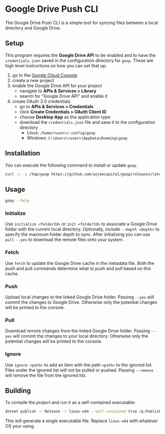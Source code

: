# Google Drive Push CLI

The Google Drive Push CLI is a simple tool for syncing files between a local directory and Google Drive.

## Setup

This program requires the **Google Drive API** to be enabled and to have the `credentials.json` saved in the configuration directory for `goop`. These are high level instructions on how you can set that up.

1. go to the [Google Cloud Console](https://console.cloud.google.com/)
2. create a new project
3. enable the Google Drive API for your project
   - navigate to **APIs & Services > Library**
   - search for "Google Drive API" and enable it
4. create OAuth 2.0 credentials
   - go to **APIs & Services > Credentials**
   - click **Create Credentials > OAuth Client ID**
   - choose **Desktop App** as the application type
   - download the `credentials.json` file and save it to the configuration directory
     - Linux: `/home/<user>/.config/goop`
     - Windows: `C:\Users\<user>\AppData\Roaming\goop`

## Installation

You can execute the following command to install or update `goop`.

```bash
curl -L -o /tmp/goop https://github.com/yojoecapital/goop/releases/latest/download/goop && chmod 755 /tmp/goop && sudo mv /tmp/goop /usr/local/bin/
```

## Usage

```bash
goop --help
```

### Initialize

Use `initialize <folderId>` or `init <folderId>` to associate a Google Drive folder with the current local directory. Optionally, include `--depth <depth>` to specify the maximum folder depth to sync. After initializing you can use `pull --yes` to download the remote files onto your system.

### Fetch

Use `fetch` to update the Google Drive cache in the metadata file. Both the push and pull commands determine what to push and pull based on this cache.

### Push

Upload local changes to the linked Google Drive folder. Passing `--yes` will commit the changes to Google Drive. Otherwise only the potential changes will be printed to the console.

### Pull

Download remote changes from the linked Google Drive folder. Passing `--yes` will commit the changes to your local directory. Otherwise only the potential changes will be printed to the console.

### Ignore

Use `ignore <path>` to add an item with the path `<path>` to the ignored list. Files under the ignored list will not be pulled or pushed. Passing `--remove` will remove the file from the ignored list.

## Building

To compile the project and run it as a self-contained executable:
```bash
dotnet publish -c Release -r linux-x64 --self-contained true /p:PublishSingleFile=true
```

This will generate a single executable file. Replace `linux-x64` with whatever OS your using.

